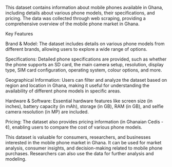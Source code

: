 This dataset contains information about mobile phones available in Ghana, including details about various phone models, their specifications, and pricing. The data was collected through web scraping, providing a comprehensive overview of the mobile phone market in Ghana.



Key Features

Brand & Model: The dataset includes details on various phone models from different brands, allowing users to explore a wide range of options.

Specifications: Detailed phone specifications are provided, such as whether the phone supports an SD card, the main camera setup, resolution, display type, SIM card configuration, operating system, colour options, and more.

Geographical Information: Users can filter and analyze the dataset based on region and location in Ghana, making it useful for understanding the availability of different phone models in specific areas.

Hardware & Software: Essential hardware features like screen size (in inches), battery capacity (in mAh), storage (in GB), RAM (in GB), and selfie camera resolution (in MP) are included.

Pricing: The dataset also provides pricing information (in Ghanaian Cedis - ¢), enabling users to compare the cost of various phone models.

This dataset is valuable for consumers, researchers, and businesses interested in the mobile phone market in Ghana. It can be used for market analysis, consumer insights, and decision-making related to mobile phone purchases. Researchers can also use the data for further analysis and modeling.
